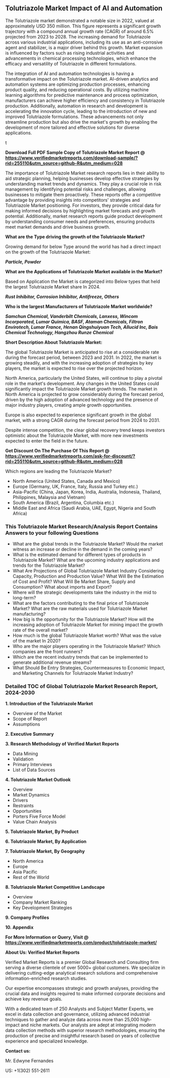 <h2>Tolutriazole Market Impact of AI and Automation</h2><p>The Tolutriazole market demonstrated a notable size in 2022, valued at approximately USD 350 million. This figure represents a significant growth trajectory with a compound annual growth rate (CAGR) of around 6.5% projected from 2023 to 2028. The increasing demand for Tolutriazole across various industrial applications, including its use as an anti-corrosive agent and stabilizer, is a major driver behind this growth. Market expansion is influenced by factors such as rising industrial activities and advancements in chemical processing technologies, which enhance the efficacy and versatility of Tolutriazole in different formulations.</p><p>The integration of AI and automation technologies is having a transformative impact on the Tolutriazole market. AI-driven analytics and automation systems are optimizing production processes, enhancing product quality, and reducing operational costs. By utilizing machine learning algorithms for predictive maintenance and process optimization, manufacturers can achieve higher efficiency and consistency in Tolutriazole production. Additionally, automation in research and development is accelerating the innovation cycle, leading to the introduction of new and improved Tolutriazole formulations. These advancements not only streamline production but also drive the market's growth by enabling the development of more tailored and effective solutions for diverse applications.</p>t</p><p id="" class=""><strong>Download Full PDF Sample Copy of Tolutriazole Market Report @ <a href="https://www.verifiedmarketreports.com/download-sample/?rid=255110&utm_source=github-R&utm_medium=028" target="_blank">https://www.verifiedmarketreports.com/download-sample/?rid=255110&utm_source=github-R&utm_medium=028</a></strong></p><p>The importance of&nbsp;Tolutriazole Market research reports lies in their ability to aid strategic planning, helping businesses develop effective strategies by understanding market trends and dynamics. They play a crucial role in risk management by identifying potential risks and challenges, allowing businesses to mitigate them proactively. These reports offer a competitive advantage by providing insights into competitors' strategies and Tolutriazole Market positioning. For investors, they provide critical data for making informed decisions by highlighting market forecasts and growth potential. Additionally, market research reports guide product development by understanding consumer needs and preferences, ensuring products meet market demands and drive business growth.</p><p><strong>What are the&nbsp;Type driving the growth of the Tolutriazole Market?</strong></p><p id="" class="">Growing demand for below Type around the world has had a direct impact on the growth of the Tolutriazole Market:</p><em><strong>Particle, Powder</strong></em></p><strong>What are the&nbsp;Applications&nbsp;of Tolutriazole Market available in the Market?</strong></p><p id="" class="">Based on Application the Market is categorized into Below types that held the largest Tolutriazole Market share In 2024.</p><em><strong>Rust Inhibitor, Corrosion Inhibitor, Antifreeze, Others</strong></em></p><strong>Who is the largest Manufacturers of Tolutriazole Market worldwide?</strong></p><p><em><strong>Samchun Chemical, Vanderbilt Chemicals, Lanxess, Wincom Incorporated, Lumar Quimica, BASF, Ataman Chemicals, Filtron Envirotech, Lumar France, Henan Qingshuiyuan Tech, Allucid Inc, Bais Chemical Technology, Hangzhou Runze Chemical</strong></em></p><p id="" class=""><strong>Short Description About Tolutriazole Market:</strong></p><p>The global Tolutriazole Market is anticipated to rise at a considerable rate during the forecast period, between 2023 and 2031. In 2022, the market is growing steadily, and with the increasing adoption of strategies by key players, the market is expected to rise over the projected horizon.</p><p>North America, particularly the United States, will continue to play a pivotal role in the market's development. Any changes in the United States could significantly impact the Tolutriazole Market growth trends. The market in North America is projected to grow considerably during the forecast period, driven by the high adoption of advanced technology and the presence of major industry players, creating ample growth opportunities.</p><p>Europe is also expected to experience significant growth in the global market, with a strong CAGR during the forecast period from 2024 to 2031.</p><p>Despite intense competition, the clear global recovery trend keeps investors optimistic about the Tolutriazole Market, with more new investments expected to enter the field in the future.</p><p id="" class=""><strong>Get Discount On The Purchase Of This Report @ <a href="https://www.verifiedmarketreports.com/ask-for-discount/?rid=255110&utm_source=github-R&utm_medium=028" target="_blank">https://www.verifiedmarketreports.com/ask-for-discount/?rid=255110&utm_source=github-R&utm_medium=028</a></strong></p>Which regions are leading the Tolutriazole Market?</p><ul><li>North America (United States, Canada and Mexico)</li><li>Europe (Germany, UK, France, Italy, Russia and Turkey etc.)</li><li>Asia-Pacific (China, Japan, Korea, India, Australia, Indonesia, Thailand, Philippines, Malaysia and Vietnam)</li><li>South America (Brazil, Argentina, Columbia etc.)</li><li>Middle East and Africa (Saudi Arabia, UAE, Egypt, Nigeria and South Africa)</li></ul><h3 id="" class="">This Tolutriazole Market Research/Analysis Report Contains Answers to your following Questions</h3><ul><li>What are the global trends in the Tolutriazole Market? Would the market witness an increase or decline in the demand in the coming years?</li><li>What is the estimated demand for different types of products in Tolutriazole Market? What are the upcoming industry applications and trends for the Tolutriazole Market?</li><li>What Are Projections of Global Tolutriazole Market Industry Considering Capacity, Production and Production Value? What Will Be the Estimation of Cost and Profit? What Will Be Market Share, Supply and Consumption? What about imports and Export?</li><li>Where will the strategic developments take the industry in the mid to long-term?</li><li>What are the factors contributing to the final price of Tolutriazole Market? What are the raw materials used for Tolutriazole Market manufacturing?</li><li>How big is the opportunity for the Tolutriazole Market? How will the increasing adoption of Tolutriazole Market for mining impact the growth rate of the overall market?</li><li>How much is the global Tolutriazole Market worth? What was the value of the market In 2020?</li><li>Who are the major players operating in the Tolutriazole Market? Which companies are the front runners?</li><li>Which are the recent industry trends that can be implemented to generate additional revenue streams?</li><li>What Should Be Entry Strategies, Countermeasures to Economic Impact, and Marketing Channels for Tolutriazole Market Industry?</li></ul><h3 id="" class="">Detailed TOC of Global Tolutriazole Market Research Report, 2024-2030</h3><p id="" class=""><strong>1. Introduction of the Tolutriazole Market</strong></p><ul><li>Overview of the Market</li><li>Scope of Report</li><li>Assumptions</li></ul><p id="" class=""><strong>2. Executive Summary</strong></p><p id="" class=""><strong>3. Research Methodology of Verified Market Reports</strong></p><ul><li>Data Mining</li><li>Validation</li><li>Primary Interviews</li><li>List of Data Sources</li></ul><p id="" class=""><strong>4. Tolutriazole Market Outlook</strong></p><ul><li>Overview</li><li>Market Dynamics</li><li>Drivers</li><li>Restraints</li><li>Opportunities</li><li>Porters Five Force Model</li><li>Value Chain Analysis</li></ul><p id="" class=""><strong>5. Tolutriazole Market, By Product</strong></p><p id="" class=""><strong>6. Tolutriazole Market, By Application</strong></p><p id="" class=""><strong>7. Tolutriazole Market, By Geography</strong></p><ul><li>North America</li><li>Europe</li><li>Asia Pacific</li><li>Rest of the World</li></ul><p id="" class=""><strong>8. Tolutriazole Market Competitive Landscape</strong></p><ul><li>Overview</li><li>Company Market Ranking</li><li>Key Development Strategies</li></ul><p id="" class=""><strong>9. Company Profiles</strong></p><p id="" class=""><strong>10. Appendix</strong></p><p id="" class=""><strong>For More Information or Query, Visit @ <a href="https://www.verifiedmarketreports.com/product/tolutriazole-market/" target="_blank">https://www.verifiedmarketreports.com/product/tolutriazole-market/</a></strong></p><p id="" class=""><strong>About Us: Verified Market Reports</strong></p><p id="" class="">Verified Market Reports is a premier Global Research and Consulting firm serving a diverse clientele of over 5000+ global customers. We specialize in delivering cutting-edge analytical research solutions and comprehensive information-enriched research studies.</p><p id="" class="">Our expertise encompasses strategic and growth analyses, providing the crucial data and insights required to make informed corporate decisions and achieve key revenue goals.</p><p id="" class="">With a dedicated team of 250 Analysts and Subject Matter Experts, we excel in data collection and governance, utilizing advanced industrial techniques to gather and analyze data across more than 25,000 high-impact and niche markets. Our analysts are adept at integrating modern data collection methods with superior research methodologies, ensuring the production of precise and insightful research based on years of collective experience and specialized knowledge.</p><p id="" class=""><strong>Contact us:</strong></p><p id="" class="">Mr. Edwyne Fernandes</p><p id="" class="">US: +1(302) 551-2611</p>